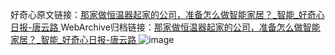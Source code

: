 好奇心原文链接：[那家做恒温器起家的公司，准备怎么做智能家居？_智能_好奇心日报-唐云路 ](https://www.qdaily.com/articles/9670.html)
WebArchive归档链接：[那家做恒温器起家的公司，准备怎么做智能家居？_智能_好奇心日报-唐云路 ](http://web.archive.org/web/20160502215816/http://www.qdaily.com/articles/9670.html)
![image](http://ww3.sinaimg.cn/large/007d5XDply1g3vg7135jkj30u04po7wi)